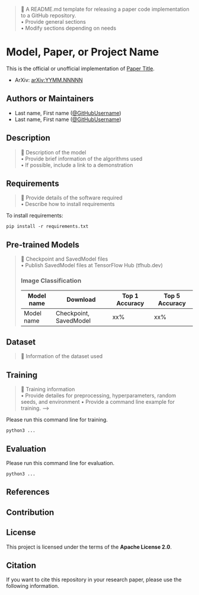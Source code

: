 > :memo: A README.md template for releasing a paper code implementation to a GitHub repository.  
> • Provide general sections  
> • Modify sections depending on needs  

# Model, Paper, or Project Name

This is the official or unofficial implementation of [Paper Title](https://arxiv.org/abs/YYMM.NNNNN).

* ArXiv: [arXiv:YYMM.NNNNN](https://arxiv.org/abs/YYMM.NNNNN)

## Authors or Maintainers

* Last name, First name ([@GitHubUsername](https://github.com/username))
* Last name, First name ([@GitHubUsername](https://github.com/username))

## Description
> :memo: Description of the model  
> • Provide brief information of the algorithms used  
> • If possible, include a link to a demonstration  

## Requirements
> :memo: Provide details of the software required  
> • Describe how to install requirements  

To install requirements:

```setup
pip install -r requirements.txt
```

## Pre-trained Models
> :memo: Checkpoint and SavedModel files  
> • Publish SavedModel files at TensorFlow Hub (tfhub.dev)  
>  
> ### Image Classification  
>  
> | Model name | Download | Top 1 Accuracy | Top 5 Accuracy |  
> |------------|----------|----------------|----------------|   
> | Model name | Checkpoint, SavedModel | xx% | xx% |  

## Dataset
> :memo: Information of the dataset used  

## Training
> :memo: Training information  
> • Provide detailes for preprocessing, hyperparameters, random seeds, and environment
> • Provide a command line example for training.
-->

Please run this command line for training.

```shell
python3 ...
```

## Evaluation
<!-- 
• Provide an evaluation script with details of how to reproduce results.
• Describe data preprocessing / postprocessing steps
• Provide a command line example for evaluation.
-->

Please run this command line for evaluation.

```shell
python3 ...
```

## References
<!-- Link to references -->

## Contribution
<!-- 
• Communicate your expectations clearly.
• How will you review and accept a contribution? (e.g., Use an issue template)
• What types of contributions will you accept? (e.g., Bug fixes only)
-->

## License
<!-- 
• Place your license text in a file named LICENSE.txt (or LICENSE.md) in the root of the repository.
• Please also include information about your license in this README.md file.
e.g., [Adding a license to a repository](https://help.github.com/en/github/building-a-strong-community/adding-a-license-to-a-repository)
-->

This project is licensed under the terms of the **Apache License 2.0**.

## Citation
<!-- 
If you want to make your repository citable, please follow the instructions at [Making Your Code Citable](https://guides.github.com/activities/citable-code/)
-->

If you want to cite this repository in your research paper, please use the following information.
